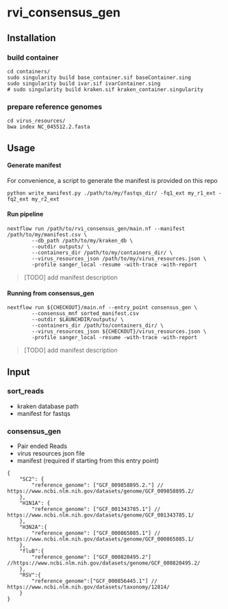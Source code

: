 # rvi_consensus_gen


## Installation

### build container

```
cd containers/
sudo singularity build base_container.sif baseContainer.sing
sudo singularity build ivar.sif ivarContainer.sing
# sudo singularity build kraken.sif kraken_container.singularity
```
### prepare reference genomes

```
cd virus_resources/
bwa index NC_045512.2.fasta
```
## Usage

#### Generate manifest

For convenience, a script to generate the manifest is provided on this repo

```
python write_manifest.py ./path/to/my/fastqs_dir/ -fq1_ext my_r1_ext -fq2_ext my_r2_ext
```
#### Run pipeline

```
nextflow run /path/to/rvi_consensus_gen/main.nf --manifest /path/to/my/manifest.csv \
        --db_path /path/to/my/kraken_db \
        --outdir outputs/ \
        --containers_dir /path/to/my/containers_dir/ \
        --virus_resources_json /path/to/my/virus_resources.json \
        -profile sanger_local -resume -with-trace -with-report
```

> [TODO] add manifest description

#### Running from **consensus_gen**
```
nextflow run ${CHECKOUT}/main.nf --entry_point consensus_gen \
        --consensus_mnf sorted_manifest.csv     
        --outdir $LAUNCHDIR/outputs/ \
        --containers_dir /path/to/containers_dir/ \
        --virus_resources_json ${CHECKOUT}/virus_resources.json \
        -profile sanger_local -resume -with-trace -with-report
```

> [TODO] add manifest description

## Input

### sort_reads

- kraken database path
- manifest for fastqs

### consensus_gen
- Pair ended Reads
- virus resources json file
- manifest (required if starting from this entry point) 
```{json}
{
    "SC2": {
        "reference_genome": ["GCF_009858895.2."] // https://www.ncbi.nlm.nih.gov/datasets/genome/GCF_009858895.2/
    },
    "H1N1A": {
        "reference_genome": ["GCF_001343785.1"] // https://www.ncbi.nlm.nih.gov/datasets/genome/GCF_001343785.1/
    },
    "H3N2A":{
        "reference_genome": ["GCF_000865085.1"] // https://www.ncbi.nlm.nih.gov/datasets/genome/GCF_000865085.1/
    },
    "fluB":{
        "reference_genome": ["GCF_000820495.2"] //https://www.ncbi.nlm.nih.gov/datasets/genome/GCF_000820495.2/
    },
    "RSV":{
        "reference_genome":["GCF_000856445.1"] // https://www.ncbi.nlm.nih.gov/datasets/taxonomy/12814/
    }
}
```
